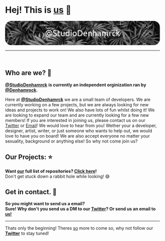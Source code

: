 # **Hej!** This is <u>us</u> 👋
[![A background of palm leaves in black and white with text saying @StudioDenhamrck](images/studiodrmrckb.png)](https://twitter.com/StudioDenhamrck)

---
<br />

## Who are we? 🤔
**[@StudioDenhamrck]** **is currently an independent orginization ran by [@Denhamrock].**

Here at **[@StudioDenhamrck]** we are a small team of developers. We are currently working on a few projects, but we are always looking for new ideas and projects to work on! We also have lots of fun whilst doing it! We are looking to expand our team and are currently looking for a few new members! If you are interested in joining us, please contact us on our [Twitter] or [Email]! We would love to hear from you! Wether your a developer, designer, artist, writer, or just someone who wants to help out, we would love to have you on board! We are also accept everyone no matter your sexuality, background or anything else! So why not come join us?
<br />

## Our Projects: ⭐
**Want [our][@StudioDenhamrck] full list of repositories? [Click here](https://github.com/StudioDenhamrck/.github/blob/main/profile/repos/README.MD)!** \
Don't get stuck down a rabbit hole while looking! 😅

## Get in contact. 📧
**So you might want to send us a email?** \
**Sure! Why don't you send us a DM to our [Twitter]? Or send us an email to [us!](mailto:contact@denhamrock.com)**

---

Thats only the beginning! Theres <u>so</u> more to come so, why not follow our **[Twitter](https://twitter.com/StudioDenhamrck)** to stay tuned!

<!-- Markdown Links! ↓ -->
[Denhamrock.net]: http://denhamrock.net
[Twitter]: https://twitter.com/StudioDenhamrck
[@Denhamrock]: https://github.com/Denhamrock
[@StudioDenhamrck]: https://github.com/StudioDenhamrck
[Banner]: images/studiodrmrckb.png
[BannerW]: images/studiodrmrckwb.png
[Forums]: https://denhamrock.net/forums
[Email]: mailto:contact@denhamrock.net